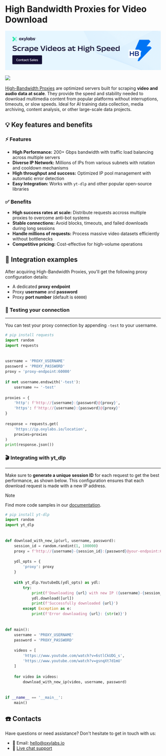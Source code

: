 # High Bandwidth Proxies for Video Download
[![Oxylabs promo code](/assets/High-Bandwidth-Proxies-V1.png)](https://oxylabs.io/products/high-bandwidth-proxies)

[![](https://dcbadge.vercel.app/api/server/eWsVUJrnG5)](https://discord.gg/GbxmdGhZjq)

[High-Bandwidth Proxies](https://oxylabs.io/products/high-bandwidth-proxies) are optimized servers built for scraping **video and audio data at scale**. They provide the speed and stability needed to download multimedia content from popular platforms without interruptions,  timeouts, or slow speeds. Ideal for AI training data collection, media archiving, content analysis, or other large-scale data projects.

## 💡 Key features and benefits

### ⚡ Features

- **High Performance:** 200+ Gbps bandwidth with traffic load balancing across multiple servers
- **Diverse IP Network:** Millions of IPs from various subnets with rotation and cooldown mechanisms
- **High throughput and success:** Optimized IP pool management with automatic error detection
- **Easy Integration:** Works with `yt-dlp` and other popular open-source libraries


### ✅ Benefits

- **High success rates at scale:** Distribute requests accross multiple proxies to overcome anti-bot systems
- **Stable connections:** Avoid blocks, timeouts, and failed downloads during long sessions
- **Handle millions of requests:** Process massive video datasets efficiently without bottlenecks
- **Competitive pricing:** Cost-effective for high-volume operations


## 🚀 Integration examples

After acquiring High-Bandwidth Proxies, you'll get the following proxy configuration details:
- A dedicated **proxy endpoint**
- Proxy **username** and **password**
- Proxy **port number** (default is `60000`)

### 🧪 Testing your connection
---
You can test your proxy connection by appending `-test` to your username.

```python
# pip install requests
import random
import requests


username = 'PROXY_USERNAME'
password = 'PROXY_PASSWORD'
proxy = 'proxy-endpoint:60000'

if not username.endswith('-test'):
    username += '-test'

proxies = {
    'http': f'http://{username}:{password}@{proxy}',
    'https': f'http://{username}:{password}@{proxy}'
}

response = requests.get(
    'https://ip.oxylabs.io/location',
    proxies=proxies
)
print(response.json())
```

### 🎬 Integrating with yt_dlp
---
Make sure to **generate a unique session ID** for each request to get the best performance, as shown below. This configuration ensures that each download request is made with a new IP address.

> [!NOTE]
> Find more code samples in our [documentation](https://developers.oxylabs.io/video-data/high-bandwidth-proxies).

```python
# pip install yt-dlp
import random
import yt_dlp


def download_with_new_ip(url, username, password):
    session_id = random.randint(1, 100000)
    proxy = f'http://{username}-{session_id}:{password}@your-endpoint:60000'

    ydl_opts = {
        'proxy': proxy
    }
    
    with yt_dlp.YoutubeDL(ydl_opts) as ydl:
        try:
            print(f'Downloading {url} with new IP ({username}-{session_id})...')
            ydl.download([url])
            print(f'Successfully downloaded {url}')
        except Exception as e:
            print(f'Error downloading {url}: {str(e)}')


def main():
    username = 'PROXY_USERNAME'
    password = 'PROXY_PASSWORD'
    
    videos = [
        'https://www.youtube.com/watch?v=6stlCkUDG_s',
        'https://www.youtube.com/watch?v=gsnqXt7d1mU'
    ]
    
    for video in videos:
        download_with_new_ip(video, username, password)


if __name__ == '__main__':
    main()
```

## ☎️ Contacts

Have questions or need assistance? Don't hesitate to get in touch with us:

- 📩 Email: hello@oxylabs.io
- 💬 [Live chat support](https://oxylabs.drift.click/oxybot)
